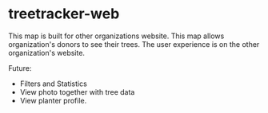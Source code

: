 # treetracker-web

This map is built for other organizations website.
This map allows organization's donors to see their trees.
The user experience is on the other organization's website.

Future: 
* Filters and Statistics
* View photo together with tree data
* View planter profile. 

